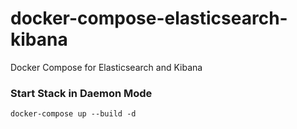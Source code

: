 # docker-compose-elasticsearch-kibana
Docker Compose for Elasticsearch and Kibana

### Start Stack in Daemon Mode
```
docker-compose up --build -d
```